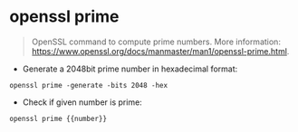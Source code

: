 # openssl prime

> OpenSSL command to compute prime numbers.
> More information: <https://www.openssl.org/docs/manmaster/man1/openssl-prime.html>.

- Generate a 2048bit prime number in hexadecimal format:

`openssl prime -generate -bits 2048 -hex`

- Check if given number is prime:

`openssl prime {{number}}`
